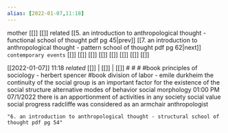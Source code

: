 ```yaml
---
alias: [2022-01-07,11:18]
---
```

 mother [[]] [[]]
 related [[5. an introduction to anthropological thought - functional school of thought pdf pg 45|prev]] [[7. an introduction to anthropological thought - pattern school of thought pdf pg 62|next]]
 `contemporary events` [[]] [[]] [[]] [[]] [[]] [[]] [[]] [[]]

[[2022-01-07]] 11:18 _related_ [[]] | [[]] | [[]] # # #
#book principles of sociology - herbert spencer
#book division of labor - emile durkheim
the continuity of the social group is an important factor for the existence of the social structure
alternative modes of behavior
social morphology 01:00 PM 07/1/2022
there is an apportionment of activities in any society
social value
social progress
radcliffe was considered as an armchair anthropologist
```query
"6. an introduction to anthropological thought - structural school of thought pdf pg 54"
```